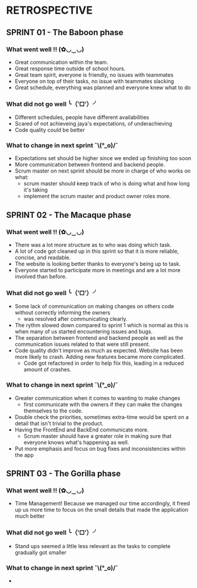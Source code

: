 # RETROSPECTIVE

## SPRINT 01 - The Baboon phase

### What went well !! (✿◡‿◡)

+ Great communication within the team.
+ Great response time outside of school hours.
+ Great team spirit, everyone is friendly, no issues with teammates
+ Everyone on top of their tasks, no issue with teammates slacking
+ Great schedule, everything was planned and everyone knew what to do

### What did not go well ╰（‵□′）╯

+ Different schedules, people have different availabilities
+ Scared of not achieveing jaya's expectations, of underachieving
+ Code quality could be better

### What to change in next sprint ¯\\(°_o)/¯

+ Expectations set should be higher since we ended up finishing too soon
+ More communication between frontend and backend people.
+ Scrum master on next sprint should be more in charge of who works on what:
  + scrum master should keep track of who is doing what and how long it's taking
  + implement the scrum master and product owner roles more.

## SPRINT 02 - The Macaque phase

### What went well !! (✿◡‿◡)

+ There was a lot more structure as to who was doing which task.
+ A lot of code got cleaned up in this sprint so that it is more reliable, concise, and readable.
+ The website is looking better thanks to everyone's being up to task.
+ Everyone started to participate more in meetings and are a lot more involved than before.

### What did not go well ╰（‵□′）╯

+ Some lack of communication on making changes on others code without correctly informing the owners
  + was resolved after communicating clearly.
+ The rythm slowed down compared to sprint 1 which is normal as this is when many of us started encountering issues and bugs.
+ The separation between frontend and backend people as well as the communication issues related to that were still present.
+ Code quality didn't improve as much as expected. Website has been more likely to crash. Adding new features became more complicated.
  + Code got refactored in order to help fiix this, leading in a reduced amount of crashes.

### What to change in next sprint ¯\\(°_o)/¯

+ Greater communication when it comes to wanting to make changes
  + first communicate with the owners if they can make the changes themselves to the code.
+ Double check the priorities, sometimes extra-time would be spent on a detail that isn't trivial to the product.
+ Having the FrontEnd and BackEnd communicate more.
  + Scrum master should have a greater role in making sure that everyone knows what's happening as well.
+ Put more emphasis and focus on bug fixes and inconsistencies within the app

## SPRINT 03 - The Gorilla phase

### What went well !! (✿◡‿◡)

+ Time Management! Because we managed our time accordingly, it freed up us more time to focus on the small details that made the application much better

### What did not go well ╰（‵□′）╯

+ Stand ups seemed a little less relevant as the tasks to complete gradually got smaller

### What to change in next sprint ¯\\(°_o)/¯

+ 